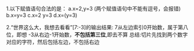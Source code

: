 1.以下赋值语句合法的是：
a.x=2,y=3  (两个赋值语句中不能有逗号，会报错)
b.x=y=3
c.x=2 y=3
d.x=(y=3)

2.“世界这么大，我想去看看”[7:-3]的输出结果:
  7从左边索引0开始数，属于第八位，即想
  -3从右边-1开始数，**不包括第三位**,即去不算
  总结:切片先找到两个数字对应的字符，然后包括左边，不包括右边